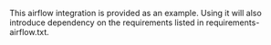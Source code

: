 This airflow integration is provided as an example. Using it will also introduce dependency on the requirements listed in requirements-airflow.txt.